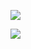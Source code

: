 <a href="https://codeclimate.com/github/doublefc/laba1/maintainability"><img src="https://api.codeclimate.com/v1/badges/8765d899cc6328a65c36/maintainability" /></a>

<a href="https://asciinema.org/a/PnvbHTm14xzhaBHBq8GUvUM66" target="_blank"><img src="https://asciinema.org/a/PnvbHTm14xzhaBHBq8GUvUM66.svg" /></a>

